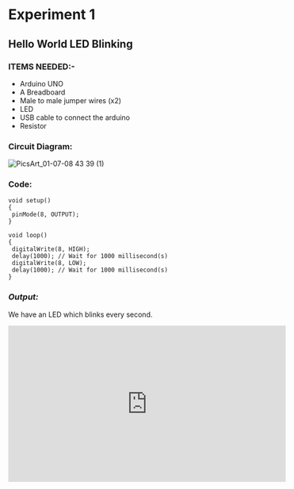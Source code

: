 # Experiment 1
## Hello World LED Blinking
### __ITEMS NEEDED:-__
* Arduino UNO
* A Breadboard
* Male to male jumper wires (x2)
* LED 
* USB cable to connect the arduino
* Resistor

### Circuit Diagram:
![PicsArt_01-07-08 43 39 (1)](https://user-images.githubusercontent.com/81525399/148564636-1ef01d45-4654-4daf-bda9-8f3fff9760d3.jpg)


### Code:

 ```
 void setup()
{
  pinMode(8, OUTPUT);
}

void loop()
{
  digitalWrite(8, HIGH);
  delay(1000); // Wait for 1000 millisecond(s)
  digitalWrite(8, LOW);
  delay(1000); // Wait for 1000 millisecond(s)
}

```
### _Output:_
We have an LED which blinks every second.

<iframe width="560" height="315" src="https://www.youtube.com/embed/bePUHwVVi08" title="YouTube video player" frameborder="0" allow="accelerometer; autoplay; clipboard-write; encrypted-media; gyroscope; picture-in-picture" allowfullscreen></iframe>


